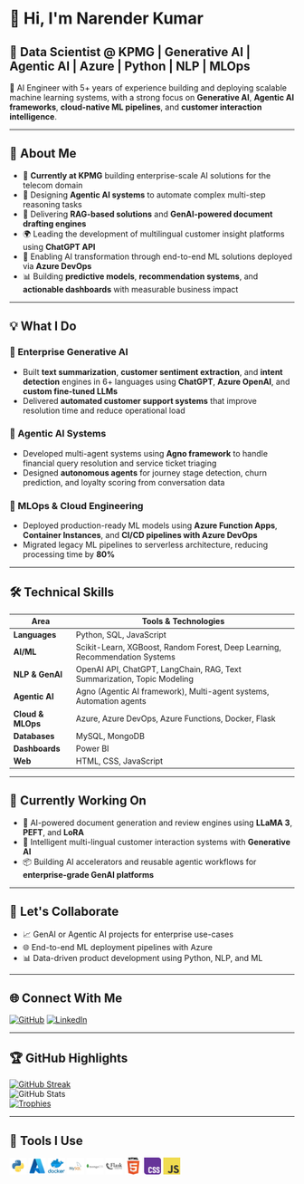 # 👋 Hi, I'm Narender Kumar

## 🚀 Data Scientist @ KPMG | Generative AI | Agentic AI | Azure | Python | NLP | MLOps

🎯 AI Engineer with 5+ years of experience building and deploying scalable machine learning systems, with a strong focus on **Generative AI**, **Agentic AI frameworks**, **cloud-native ML pipelines**, and **customer interaction intelligence**.

---

## 🧠 About Me

- 🔬 **Currently at KPMG** building enterprise-scale AI solutions for the telecom domain
- 🤖 Designing **Agentic AI systems** to automate complex multi-step reasoning tasks
- 🧾 Delivering **RAG-based solutions** and **GenAI-powered document drafting engines**
- 🌍 Leading the development of multilingual customer insight platforms using **ChatGPT API**
- 🧠 Enabling AI transformation through end-to-end ML solutions deployed via **Azure DevOps**
- 📊 Building **predictive models**, **recommendation systems**, and **actionable dashboards** with measurable business impact

---

## 💡 What I Do

### 🔹 Enterprise Generative AI
- Built **text summarization**, **customer sentiment extraction**, and **intent detection** engines in 6+ languages using **ChatGPT**, **Azure OpenAI**, and **custom fine-tuned LLMs**
- Delivered **automated customer support systems** that improve resolution time and reduce operational load

### 🔹 Agentic AI Systems
- Developed multi-agent systems using **Agno framework** to handle financial query resolution and service ticket triaging
- Designed **autonomous agents** for journey stage detection, churn prediction, and loyalty scoring from conversation data

### 🔹 MLOps & Cloud Engineering
- Deployed production-ready ML models using **Azure Function Apps**, **Container Instances**, and **CI/CD pipelines with Azure DevOps**
- Migrated legacy ML pipelines to serverless architecture, reducing processing time by **80%**

---

## 🛠️ Technical Skills

| Area | Tools & Technologies |
|------|----------------------|
| **Languages** | Python, SQL, JavaScript |
| **AI/ML** | Scikit-Learn, XGBoost, Random Forest, Deep Learning, Recommendation Systems |
| **NLP & GenAI** | OpenAI API, ChatGPT, LangChain, RAG, Text Summarization, Topic Modeling |
| **Agentic AI** | Agno (Agentic AI framework), Multi-agent systems, Automation agents |
| **Cloud & MLOps** | Azure, Azure DevOps, Azure Functions, Docker, Flask |
| **Databases** | MySQL, MongoDB |
| **Dashboards** | Power BI |
| **Web** | HTML, CSS, JavaScript |

---

## 🔭 Currently Working On

- 🧩 AI-powered document generation and review engines using **LLaMA 3**, **PEFT**, and **LoRA**
- 💬 Intelligent multi-lingual customer interaction systems with **Generative AI**
- 📦 Building AI accelerators and reusable agentic workflows for **enterprise-grade GenAI platforms**

---

## 🤝 Let's Collaborate

- 📈 GenAI or Agentic AI projects for enterprise use-cases  
- 🌐 End-to-end ML deployment pipelines with Azure  
- 📊 Data-driven product development using Python, NLP, and ML

---

## 🌐 Connect With Me

[![GitHub](https://img.shields.io/badge/GitHub-000?style=flat&logo=github&logoColor=white)](https://github.com/Narenderbeniwal)
[![LinkedIn](https://img.shields.io/badge/LinkedIn-0A66C2?style=flat&logo=linkedin&logoColor=white)](https://www.linkedin.com/in/narender-kumar-0b774a161/)

---

## 🏆 GitHub Highlights

[![GitHub Streak](https://github-readme-streak-stats.herokuapp.com/?user=Narenderbeniwal)](https://github.com/Narenderbeniwal)  
![GitHub Stats](https://github-readme-stats.vercel.app/api?username=Narenderbeniwal&show_icons=true&theme=default)  
[![Trophies](https://github-profile-trophy.vercel.app/?username=Narenderbeniwal&theme=flat&no-frame=true&title=Stars,Commits,Followers,Repositories)](https://github.com/Narenderbeniwal)

---

## 🧰 Tools I Use

<p align="left">
  <img src="https://raw.githubusercontent.com/github/explore/main/topics/python/python.png" alt="Python" width="30"/>
  <img src="https://raw.githubusercontent.com/github/explore/main/topics/azure/azure.png" alt="Azure" width="30"/>
  <img src="https://raw.githubusercontent.com/github/explore/main/topics/docker/docker.png" alt="Docker" width="30"/>
  <img src="https://raw.githubusercontent.com/github/explore/main/topics/mysql/mysql.png" alt="MySQL" width="30"/>
  <img src="https://raw.githubusercontent.com/github/explore/main/topics/mongodb/mongodb.png" alt="MongoDB" width="30"/>
  <img src="https://raw.githubusercontent.com/github/explore/main/topics/flask/flask.png" alt="Flask" width="30"/>
  <img src="https://raw.githubusercontent.com/github/explore/main/topics/html/html.png" alt="HTML" width="30"/>
  <img src="https://raw.githubusercontent.com/github/explore/main/topics/css/css.png" alt="CSS" width="30"/>
  <img src="https://raw.githubusercontent.com/github/explore/main/topics/javascript/javascript.png" alt="JavaScript" width="30"/>
</p>

